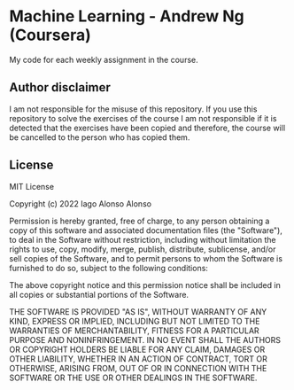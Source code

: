 # Machine Learning - Andrew Ng (Coursera)

My code for each weekly assignment in the course.

## Author disclaimer

I am not responsible for the misuse of this repository. If you use this repository to solve the exercises of the course I am not responsible if it is detected that the exercises have been copied and therefore, the course will be cancelled to the person who has copied them.

## License

MIT License

Copyright (c) 2022 Iago Alonso Alonso

Permission is hereby granted, free of charge, to any person obtaining a copy
of this software and associated documentation files (the "Software"), to deal
in the Software without restriction, including without limitation the rights
to use, copy, modify, merge, publish, distribute, sublicense, and/or sell
copies of the Software, and to permit persons to whom the Software is
furnished to do so, subject to the following conditions:

The above copyright notice and this permission notice shall be included in all
copies or substantial portions of the Software.

THE SOFTWARE IS PROVIDED "AS IS", WITHOUT WARRANTY OF ANY KIND, EXPRESS OR
IMPLIED, INCLUDING BUT NOT LIMITED TO THE WARRANTIES OF MERCHANTABILITY,
FITNESS FOR A PARTICULAR PURPOSE AND NONINFRINGEMENT. IN NO EVENT SHALL THE
AUTHORS OR COPYRIGHT HOLDERS BE LIABLE FOR ANY CLAIM, DAMAGES OR OTHER
LIABILITY, WHETHER IN AN ACTION OF CONTRACT, TORT OR OTHERWISE, ARISING FROM,
OUT OF OR IN CONNECTION WITH THE SOFTWARE OR THE USE OR OTHER DEALINGS IN THE
SOFTWARE.
